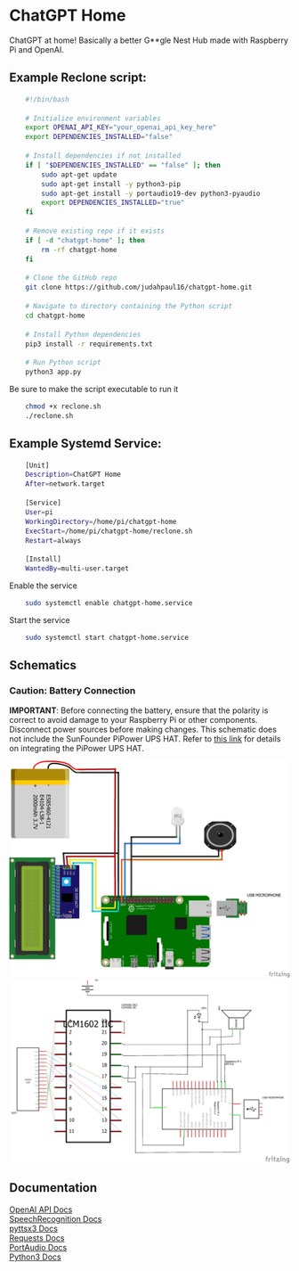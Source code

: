 # ChatGPT Home
ChatGPT at home! Basically a better G**gle Nest Hub made with Raspberry Pi and OpenAI.

## Example Reclone script:
``` bash
    #!/bin/bash

    # Initialize environment variables
    export OPENAI_API_KEY="your_openai_api_key_here"
    export DEPENDENCIES_INSTALLED="false"

    # Install dependencies if not installed
    if [ "$DEPENDENCIES_INSTALLED" == "false" ]; then
        sudo apt-get update
        sudo apt-get install -y python3-pip
        sudo apt-get install -y portaudio19-dev python3-pyaudio
        export DEPENDENCIES_INSTALLED="true"
    fi

    # Remove existing repo if it exists
    if [ -d "chatgpt-home" ]; then
        rm -rf chatgpt-home
    fi

    # Clone the GitHub repo
    git clone https://github.com/judahpaul16/chatgpt-home.git

    # Navigate to directory containing the Python script
    cd chatgpt-home

    # Install Python dependencies
    pip3 install -r requirements.txt

    # Run Python script
    python3 app.py
```
Be sure to make the script executable to run it
```bash
    chmod +x reclone.sh
    ./reclone.sh
```

## Example Systemd Service:
```bash
    [Unit]
    Description=ChatGPT Home
    After=network.target

    [Service]
    User=pi
    WorkingDirectory=/home/pi/chatgpt-home
    ExecStart=/home/pi/chatgpt-home/reclone.sh
    Restart=always

    [Install]
    WantedBy=multi-user.target
```
Enable the service
```bash
    sudo systemctl enable chatgpt-home.service
```
Start the service
```bash
    sudo systemctl start chatgpt-home.service
```

## Schematics
### Caution: Battery Connection

**IMPORTANT**: Before connecting the battery, ensure that the polarity is correct to avoid damage to your Raspberry Pi or other components. Disconnect power sources before making changes. This schematic does not include the SunFounder PiPower UPS HAT. Refer to [this link](https://a.co/d/0Jq1sHp) for details on integrating the PiPower UPS HAT.

![Schematics](schematic_bb.png)
![Schematics](schematic_schem.png)

## Documentation
[OpenAI API Docs](https://beta.openai.com/docs/introduction)
<br>
[SpeechRecognition Docs](https://pypi.org/project/SpeechRecognition/)
<br>
[pyttsx3 Docs](https://pypi.org/project/pyttsx3/)
<br>
[Requests Docs](https://pypi.org/project/requests/)
<br>
[PortAudio Docs](http://www.portaudio.com/docs/v19-doxydocs/index.html)
<br>
[Python3 Docs](https://docs.python.org/3/)
<br>
